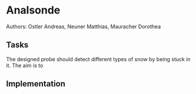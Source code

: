 # Analsonde

Authors: Ostler Andreas, Neuner Matthias, Mauracher Dorothea

## Tasks
The designed probe should detect different types of snow by being stuck in it. The aim is to 

## Implementation

